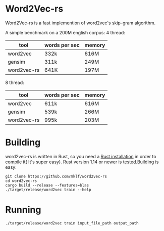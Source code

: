 # Word2Vec-rs

Word2Vec-rs is a fast implemention of word2vec's skip-gram algorithm.

A simple benchmark on a 200M english corpus:
4 thread:

|tool | words per sec| memory  |
|---|---|---|
|word2vec| 332k  | 616M|
|gensim  |311k   | 249M|
|word2vec-rs|641K|197M |

8 thread:

|tool | words per sec| memory  |
|---|---|---|
|word2vec| 611k  | 616M|
|gensim  |539k   | 266M|
|word2vec-rs|995k|203M |

# Building
word2vec-rs is written in Rust, so you need a [Rust installation](https://www.rust-lang.org/) in order to compile it( It's super easy).
Rust version 1.14 or newer is tested.Building is easy:
```
git clone https://github.com/mklf/word2vec-rs
cd word2vec-rs
cargo build --release --features=blas
./target/release/word2vec train --help
```
# Running
```
./target/release/word2vec train input_file_path output_path
```